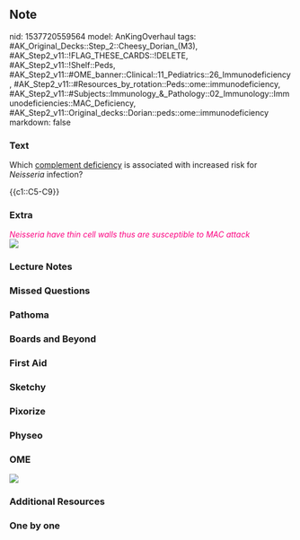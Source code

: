 ## Note
nid: 1537720559564
model: AnKingOverhaul
tags: #AK_Original_Decks::Step_2::Cheesy_Dorian_(M3), #AK_Step2_v11::!FLAG_THESE_CARDS::!DELETE, #AK_Step2_v11::!Shelf::Peds, #AK_Step2_v11::#OME_banner::Clinical::11_Pediatrics::26_Immunodeficiency, #AK_Step2_v11::#Resources_by_rotation::Peds::ome::immunodeficiency, #AK_Step2_v11::#Subjects::Immunology_&_Pathology::02_Immunology::Immunodeficiencies::MAC_Deficiency, #AK_Step2_v11::Original_decks::Dorian::peds::ome::immunodeficiency
markdown: false

### Text
Which <u>complement deficiency</u> is associated with increased
risk for <i>Neisseria</i> infection?
<div>
  {{c1::C5-C9}}
</div>

### Extra
<div>
  <i><font color="#FC0280">Neisseria have thin cell walls thus are
  susceptible to MAC attack</font></i>
</div><img src=
"Screen%20Shot%202017-02-17%20at%209.46.42%20PM.jpg">

### Lecture Notes


### Missed Questions


### Pathoma


### Boards and Beyond


### First Aid


### Sketchy


### Pixorize


### Physeo


### OME
<div class="ome-widget">
  <a href=
  "https://onlinemeded.org/spa/pediatrics/immunodeficiency/acquire?ref=anki">
  <img src="_OME_AnkiFlashcards_Lesson_4.png"></a>
</div>

### Additional Resources


### One by one


